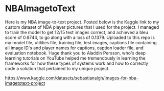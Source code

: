 # NBAImagetoText
Here is my NBA image-to-text project. Posted below is the Kaggle link to my custom dataset of NBA player pictures that I used for the project. I managed to train the model to get 12/15 test images correct, and achieved a bleu score of 0.6744, to go along with a loss of 0.1379. Uploaded to this repo is my model file, utilities file, training file, test images, captions file containing all image ID's and player names for captions, caption loader file, and evaluation notebook. Huge thank you to Aladdin Persson, who's deep learning tutorials on YouTube helped me tremendously in learning the frameworks for how these types of systems work and how to correctly code a solution that pertained to my unique project.

https://www.kaggle.com/datasets/sebastianalgh/images-for-nba-imagetotext-project
